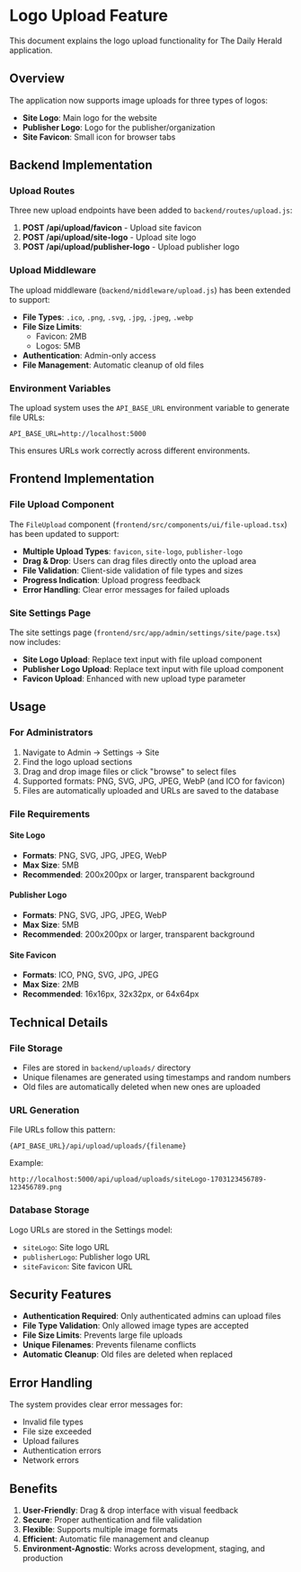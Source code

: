 # Logo Upload Feature

This document explains the logo upload functionality for The Daily Herald application.

## Overview

The application now supports image uploads for three types of logos:
- **Site Logo**: Main logo for the website
- **Publisher Logo**: Logo for the publisher/organization
- **Site Favicon**: Small icon for browser tabs

## Backend Implementation

### Upload Routes

Three new upload endpoints have been added to `backend/routes/upload.js`:

1. **POST /api/upload/favicon** - Upload site favicon
2. **POST /api/upload/site-logo** - Upload site logo
3. **POST /api/upload/publisher-logo** - Upload publisher logo

### Upload Middleware

The upload middleware (`backend/middleware/upload.js`) has been extended to support:

- **File Types**: `.ico`, `.png`, `.svg`, `.jpg`, `.jpeg`, `.webp`
- **File Size Limits**: 
  - Favicon: 2MB
  - Logos: 5MB
- **Authentication**: Admin-only access
- **File Management**: Automatic cleanup of old files

### Environment Variables

The upload system uses the `API_BASE_URL` environment variable to generate file URLs:

```env
API_BASE_URL=http://localhost:5000
```

This ensures URLs work correctly across different environments.

## Frontend Implementation

### File Upload Component

The `FileUpload` component (`frontend/src/components/ui/file-upload.tsx`) has been updated to support:

- **Multiple Upload Types**: `favicon`, `site-logo`, `publisher-logo`
- **Drag & Drop**: Users can drag files directly onto the upload area
- **File Validation**: Client-side validation of file types and sizes
- **Progress Indication**: Upload progress feedback
- **Error Handling**: Clear error messages for failed uploads

### Site Settings Page

The site settings page (`frontend/src/app/admin/settings/site/page.tsx`) now includes:

- **Site Logo Upload**: Replace text input with file upload component
- **Publisher Logo Upload**: Replace text input with file upload component
- **Favicon Upload**: Enhanced with new upload type parameter

## Usage

### For Administrators

1. Navigate to Admin → Settings → Site
2. Find the logo upload sections
3. Drag and drop image files or click "browse" to select files
4. Supported formats: PNG, SVG, JPG, JPEG, WebP (and ICO for favicon)
5. Files are automatically uploaded and URLs are saved to the database

### File Requirements

#### Site Logo
- **Formats**: PNG, SVG, JPG, JPEG, WebP
- **Max Size**: 5MB
- **Recommended**: 200x200px or larger, transparent background

#### Publisher Logo
- **Formats**: PNG, SVG, JPG, JPEG, WebP
- **Max Size**: 5MB
- **Recommended**: 200x200px or larger, transparent background

#### Site Favicon
- **Formats**: ICO, PNG, SVG, JPG, JPEG
- **Max Size**: 2MB
- **Recommended**: 16x16px, 32x32px, or 64x64px

## Technical Details

### File Storage

- Files are stored in `backend/uploads/` directory
- Unique filenames are generated using timestamps and random numbers
- Old files are automatically deleted when new ones are uploaded

### URL Generation

File URLs follow this pattern:
```
{API_BASE_URL}/api/upload/uploads/{filename}
```

Example:
```
http://localhost:5000/api/upload/uploads/siteLogo-1703123456789-123456789.png
```

### Database Storage

Logo URLs are stored in the Settings model:
- `siteLogo`: Site logo URL
- `publisherLogo`: Publisher logo URL  
- `siteFavicon`: Site favicon URL

## Security Features

- **Authentication Required**: Only authenticated admins can upload files
- **File Type Validation**: Only allowed image types are accepted
- **File Size Limits**: Prevents large file uploads
- **Unique Filenames**: Prevents filename conflicts
- **Automatic Cleanup**: Old files are deleted when replaced

## Error Handling

The system provides clear error messages for:
- Invalid file types
- File size exceeded
- Upload failures
- Authentication errors
- Network errors

## Benefits

1. **User-Friendly**: Drag & drop interface with visual feedback
2. **Secure**: Proper authentication and file validation
3. **Flexible**: Supports multiple image formats
4. **Efficient**: Automatic file management and cleanup
5. **Environment-Agnostic**: Works across development, staging, and production 